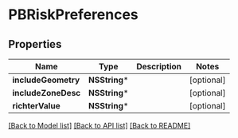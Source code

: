 # PBRiskPreferences

## Properties
Name | Type | Description | Notes
------------ | ------------- | ------------- | -------------
**includeGeometry** | **NSString*** |  | [optional] 
**includeZoneDesc** | **NSString*** |  | [optional] 
**richterValue** | **NSString*** |  | [optional] 

[[Back to Model list]](../README.md#documentation-for-models) [[Back to API list]](../README.md#documentation-for-api-endpoints) [[Back to README]](../README.md)


